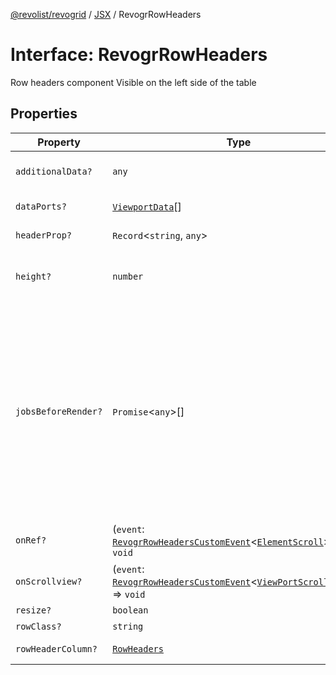 [@revolist/revogrid](README.md) / [JSX](Namespace.JSX.md) / RevogrRowHeaders

# Interface: RevogrRowHeaders

Row headers component
Visible on the left side of the table

## Properties

| Property | Type | Description | Defined in |
| ------ | ------ | ------ | ------ |
| `additionalData?` | `any` | Additional data to pass to renderer | [src/components.d.ts:2022](https://github.com/revolist/revogrid/blob/1ed53ebfdb262e9a8c2e5e06c64cb87ad0050ffc/src/components.d.ts#L2022) |
| `dataPorts?` | [`ViewportData`](TypeAlias.ViewportData.md)[] | Viewport data | [src/components.d.ts:2026](https://github.com/revolist/revogrid/blob/1ed53ebfdb262e9a8c2e5e06c64cb87ad0050ffc/src/components.d.ts#L2026) |
| `headerProp?` | `Record`\<`string`, `any`\> | Header props | [src/components.d.ts:2030](https://github.com/revolist/revogrid/blob/1ed53ebfdb262e9a8c2e5e06c64cb87ad0050ffc/src/components.d.ts#L2030) |
| `height?` | `number` | Header height to setup row headers | [src/components.d.ts:2034](https://github.com/revolist/revogrid/blob/1ed53ebfdb262e9a8c2e5e06c64cb87ad0050ffc/src/components.d.ts#L2034) |
| `jobsBeforeRender?` | `Promise`\<`any`\>[] | Prevent rendering until job is done. Can be used for initial rendering performance improvement. When several plugins require initial rendering this will prevent double initial rendering. | [src/components.d.ts:2038](https://github.com/revolist/revogrid/blob/1ed53ebfdb262e9a8c2e5e06c64cb87ad0050ffc/src/components.d.ts#L2038) |
| `onRef?` | (`event`: [`RevogrRowHeadersCustomEvent`](Interface.RevogrRowHeadersCustomEvent.md)\<[`ElementScroll`](Interface.ElementScroll.md)\>) => `void` | Register element to scroll | [src/components.d.ts:2042](https://github.com/revolist/revogrid/blob/1ed53ebfdb262e9a8c2e5e06c64cb87ad0050ffc/src/components.d.ts#L2042) |
| `onScrollview?` | (`event`: [`RevogrRowHeadersCustomEvent`](Interface.RevogrRowHeadersCustomEvent.md)\<[`ViewPortScrollEvent`](TypeAlias.ViewPortScrollEvent.md)\>) => `void` | Scroll viewport | [src/components.d.ts:2046](https://github.com/revolist/revogrid/blob/1ed53ebfdb262e9a8c2e5e06c64cb87ad0050ffc/src/components.d.ts#L2046) |
| `resize?` | `boolean` | Enable resize | [src/components.d.ts:2050](https://github.com/revolist/revogrid/blob/1ed53ebfdb262e9a8c2e5e06c64cb87ad0050ffc/src/components.d.ts#L2050) |
| `rowClass?` | `string` | Row class | [src/components.d.ts:2054](https://github.com/revolist/revogrid/blob/1ed53ebfdb262e9a8c2e5e06c64cb87ad0050ffc/src/components.d.ts#L2054) |
| `rowHeaderColumn?` | [`RowHeaders`](Interface.RowHeaders.md) | Row header column | [src/components.d.ts:2058](https://github.com/revolist/revogrid/blob/1ed53ebfdb262e9a8c2e5e06c64cb87ad0050ffc/src/components.d.ts#L2058) |
